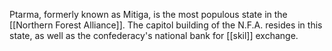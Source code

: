 Ptarma, formerly known as Mitiga, is the most populous state in the [[Northern Forest Alliance]]. The capitol building of the N.F.A. resides in this state, as well as the confederacy's national bank for [[skil]] exchange.